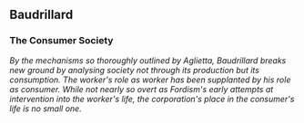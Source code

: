 ## Baudrillard

### The Consumer Society

*By the mechanisms so thoroughly outlined by Aglietta, Baudrillard breaks new ground by analysing society not through its production but its consumption. The worker's role as worker has been supplanted by his role as consumer. While not nearly so overt as Fordism's early attempts at intervention into the worker's life, the corporation's place in the consumer's life is no small one.*